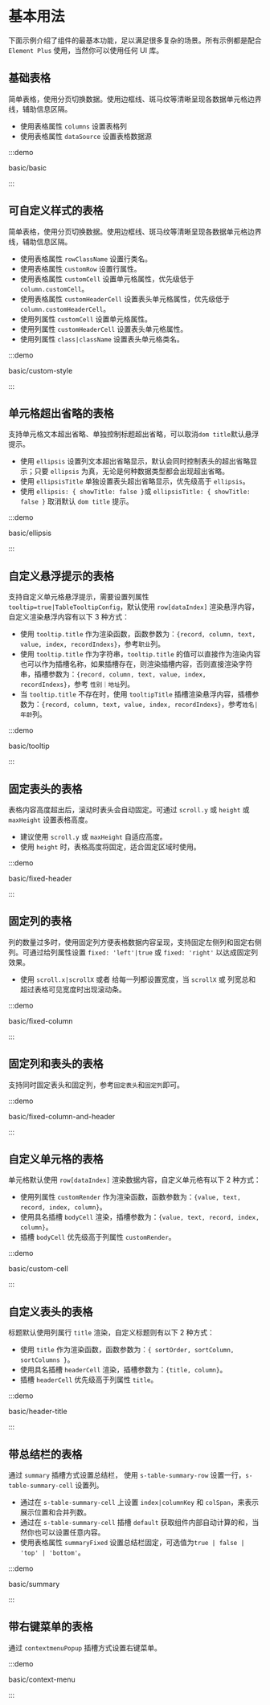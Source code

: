 # 基本用法

下面示例介绍了组件的最基本功能，足以满足很多复杂的场景。所有示例都是配合 `Element Plus` 使用，当然你可以使用任何 UI 库。

## 基础表格

简单表格，使用分页切换数据。使用边框线、斑马纹等清晰呈现各数据单元格边界线，辅助信息区隔。

- 使用表格属性 `columns` 设置表格列
- 使用表格属性 `dataSource` 设置表格数据源

:::demo

basic/basic

:::

## 可自定义样式的表格

简单表格，使用分页切换数据。使用边框线、斑马纹等清晰呈现各数据单元格边界线，辅助信息区隔。

- 使用表格属性 `rowClassName` 设置行类名。
- 使用表格属性 `customRow` 设置行属性。
- 使用表格属性 `customCell` 设置单元格属性，优先级低于 `column.customCell`。
- 使用表格属性 `customHeaderCell` 设置表头单元格属性，优先级低于 `column.customHeaderCell`。
- 使用列属性 `customCell` 设置单元格属性。
- 使用列属性 `customHeaderCell` 设置表头单元格属性。
- 使用列属性 `class|className` 设置表头单元格类名。

:::demo

basic/custom-style

:::

## 单元格超出省略的表格

支持单元格文本超出省略、单独控制标题超出省略，可以取消`dom title`默认悬浮提示。

- 使用 `ellipsis` 设置列文本超出省略显示，默认会同时控制表头的超出省略显示；只要 `ellipsis` 为真，无论是何种数据类型都会出现超出省略。
- 使用 `ellipsisTitle` 单独设置表头超出省略显示，优先级高于 `ellipsis`。
- 使用 `ellipsis: { showTitle: false }`或 `ellipsisTitle: { showTitle: false }` 取消默认 `dom title` 提示。

:::demo

basic/ellipsis

:::

## 自定义悬浮提示的表格

支持自定义单元格悬浮提示，需要设置列属性 `tooltip=true|TableTooltipConfig`，默认使用 `row[dataIndex]` 渲染悬浮内容，自定义渲染悬浮内容有以下 3 种方式：

- 使用 `tooltip.title` 作为渲染函数，函数参数为：`{record, column, text, value, index, recordIndexs}`，参考`职业`列。
- 使用 `tooltip.title` 作为字符串，`tooltip.title` 的值可以直接作为渲染内容也可以作为插槽名称，如果插槽存在，则渲染插槽内容，否则直接渲染字符串，插槽参数为：`{record, column, text, value, index, recordIndexs}`，参考 `性别｜地址`列。
- 当 `tooltip.title` 不存在时，使用 `tooltipTitle` 插槽渲染悬浮内容，插槽参数为：`{record, column, text, value, index, recordIndexs}`，参考`姓名|年龄`列。

:::demo

basic/tooltip

:::

## 固定表头的表格

表格内容高度超出后，滚动时表头会自动固定。可通过 `scroll.y` 或 `height` 或 `maxHeight` 设置表格高度。

- 建议使用 `scroll.y` 或 `maxHeight` 自适应高度。
- 使用 `height` 时，表格高度将固定，适合固定区域时使用。

:::demo

basic/fixed-header

:::

## 固定列的表格

列的数量过多时，使用固定列方便表格数据内容呈现，支持固定左侧列和固定右侧列。可通过给列属性设置 `fixed: 'left'|true` 或 `fixed: 'right'` 以达成固定列效果。

- 使用 `scroll.x|scrollX` 或者 给每一列都设置宽度，当 `scrollX` 或 列宽总和超过表格可见宽度时出现滚动条。

:::demo

basic/fixed-column

:::

## 固定列和表头的表格

支持同时固定表头和固定列，参考`固定表头`和`固定列`即可。

:::demo

basic/fixed-column-and-header

:::

## 自定义单元格的表格

单元格默认使用 `row[dataIndex]` 渲染数据内容，自定义单元格有以下 2 种方式：

- 使用列属性 `customRender` 作为渲染函数，函数参数为：`{value, text, record, index, column}`。
- 使用具名插槽 `bodyCell` 渲染，插槽参数为：`{value, text, record, index, column}`。
- 插槽 `bodyCell` 优先级高于列属性 `customRender`。

:::demo

basic/custom-cell

:::

## 自定义表头的表格

标题默认使用列属行 `title` 渲染，自定义标题则有以下 2 种方式：

- 使用 `title` 作为渲染函数，函数参数为：`{ sortOrder, sortColumn, sortColumns }`。
- 使用具名插槽 `headerCell` 渲染，插槽参数为：`{title, column}`。
- 插槽 `headerCell` 优先级高于列属性 `title`。

:::demo

basic/header-title

:::

## 带总结栏的表格

通过 `summary` 插槽方式设置总结栏， 使用 `s-table-summary-row` 设置一行，`s-table-summary-cell` 设置列。

- 通过在 `s-table-summary-cell` 上设置 `index|columnKey` 和 `colSpan`，来表示展示位置和合并列数。
- 通过在 `s-table-summary-cell` 插槽 `default` 获取组件内部自动计算的和，当然你也可以设置任意内容。
- 使用表格属性 `summaryFixed` 设置总结栏固定，可选值为`true | false | 'top' | 'bottom'`。

:::demo

basic/summary

:::

## 带右键菜单的表格

通过 `contextmenuPopup` 插槽方式设置右键菜单。

:::demo

basic/context-menu

:::
